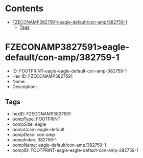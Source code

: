 



Contents
========

* [FZECONAMP3827591>eagle-default/con-amp/382759-1](#fzeconamp3827591eagle-defaultcon-amp382759-1)
	* [Tags](#tags)

# FZECONAMP3827591>eagle-default/con-amp/382759-1

- ID: FOOTPRINT-eagle-eagle-default-con-amp-382759-1
- Hex ID: FZECONAMP3827591
- Name: 
- Description: 

## Tags

- hexID: FZECONAMP3827591
- oompType: FOOTPRINT
- oompSize: eagle
- oompColor: eagle-default
- oompDesc: con-amp
- oompIndex: 382759-1
- oompName: eagle-default/con-amp/382759-1
- oompID: FOOTPRINT-eagle-eagle-default-con-amp-382759-1
